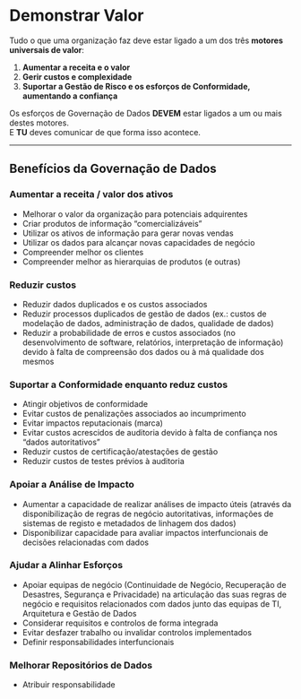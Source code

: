 # Demonstrar Valor

Tudo o que uma organização faz deve estar ligado a um dos três **motores universais de valor**:

1. **Aumentar a receita e o valor**  
2. **Gerir custos e complexidade**  
3. **Suportar a Gestão de Risco e os esforços de Conformidade, aumentando a confiança**

Os esforços de Governação de Dados **DEVEM** estar ligados a um ou mais destes motores.  
E **TU** deves comunicar de que forma isso acontece.

---

## Benefícios da Governação de Dados

### Aumentar a receita / valor dos ativos
- Melhorar o valor da organização para potenciais adquirentes  
- Criar produtos de informação “comercializáveis”  
- Utilizar os ativos de informação para gerar novas vendas  
- Utilizar os dados para alcançar novas capacidades de negócio  
- Compreender melhor os clientes  
- Compreender melhor as hierarquias de produtos (e outras)  

### Reduzir custos
- Reduzir dados duplicados e os custos associados  
- Reduzir processos duplicados de gestão de dados (ex.: custos de modelação de dados, administração de dados, qualidade de dados)  
- Reduzir a probabilidade de erros e custos associados (no desenvolvimento de software, relatórios, interpretação de informação) devido à falta de compreensão dos dados ou à má qualidade dos mesmos  

### Suportar a Conformidade enquanto reduz custos
- Atingir objetivos de conformidade  
- Evitar custos de penalizações associados ao incumprimento  
- Evitar impactos reputacionais (marca)  
- Evitar custos acrescidos de auditoria devido à falta de confiança nos “dados autoritativos”  
- Reduzir custos de certificação/atestações de gestão  
- Reduzir custos de testes prévios à auditoria  

### Apoiar a Análise de Impacto
- Aumentar a capacidade de realizar análises de impacto úteis (através da disponibilização de regras de negócio autoritativas, informações de sistemas de registo e metadados de linhagem dos dados)  
- Disponibilizar capacidade para avaliar impactos interfuncionais de decisões relacionadas com dados  

### Ajudar a Alinhar Esforços
- Apoiar equipas de negócio (Continuidade de Negócio, Recuperação de Desastres, Segurança e Privacidade) na articulação das suas regras de negócio e requisitos relacionados com dados junto das equipas de TI, Arquitetura e Gestão de Dados  
- Considerar requisitos e controlos de forma integrada  
- Evitar desfazer trabalho ou invalidar controlos implementados  
- Definir responsabilidades interfuncionais  

### Melhorar Repositórios de Dados
- Atribuir responsabilidade

